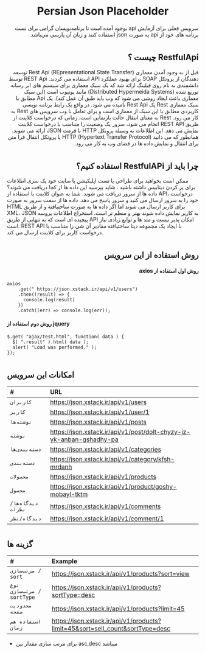 # <h1 align='center'> Persian Json Placeholder </h1>

<p dir='rtl'> 
 سرویس فعلی برای آزمایش api بوجود آمده است تا برنامه‌نویسان گرامی برای تست برنامه های خود از api به صورت json استفاده کنند و زبان آن پارسی می‌باشد 
 </p>

# <h2 dir='rtl'> RestfulApi چیست ؟ </h2>

<p dir='rtl'>
قبل از به وجود آمدن معماری (REpresentational State Transfer) Rest Api توسعه دهندگان از پروتکل SOAP برای بهبود عملکرد API استفاده می کردند. REST Api توسط دانشمندی به نام روی فیلینگ ارائه شد که یک سبک معماری برای سیستم های ابر رسانه توزیع شده (Distributed Hypermeida Systems) مانند یوتیوب است (این سبک معماری باعث ایجاد روشی می شود که وب باید طبق آن عمل کند). یک Api مطابق با سبک معماری Rest یک Rest Api نامیده می شود. در واقع یک رابط برنامه نویسی کاربردی مطابق با این سبک از معماری است و برای تعامل با وب سرویس های Rest به کار می رود. Rest به معنای انتقال حالت بازنمایی است.
زمانی که درخواست کلاینت از طریق REST API انجام می شود، سرور یک وضعیت را متناسب با درخواست کلاینت نمایش می دهد. این اطلاعات به وسیله پروتکل HTTP با فرمت JSON ارائه می شوند. همانطور که می دانید HTTP (Hypertext Transfer Protocol) یا پروتکل انتقال فرا متن برای انتقال و نمایش داده ها در فضای وب به کار می رود. 
</p>

# <h2 dir='rtl'> چرا باید از RestfulAPi استفاده کنیم؟</h2>

<p> 

ممکن است بخواهید برای طراحی یا تست اپلیکیشن یا سایت خود یک سری اطلاعات برای پر کردن دیتابیس داشته باشید . شاید بپرسید این داده ها از کجا دریافت می شوند؟ داده ها از سرور دریافت می شوند. شما به عنوان کلاینت با استفاده از API، درخواست خود را به سرور ارسال می کنید و سرور پاسخ می دهد. داده ها از سمت سرور به صورت HTML برای کاربر ارسال می شوند اما اگر داده ها به صورت ساختیافته و از طریق XML، JSON به کاربر نمایش داده شوند بهتر و منظم تر است. استخراج اطلاعات پروسه پیچیده ای است که به تنهایی از طریق API امکان پذیر نیست و متد ها و توابع زیادی نیاز است. REST API با ایجاد یک مجموعه دیتا ساختیافته مقادیر آن شی را متناسب با درخواست کاربر برای کلاینت ارسال می کند.

</p>

# <h2 dir='rtl'>روش استفاده از این سرویس </h2>

<h4 dir='rtl'> روش اول استفاده از axios </h4>

```
axios
    .get(" https://json.xstack.ir/api/v1/users")
    .then((result) => {
      console.log(result)
    })
    .catch((err) => console.log(err));
```

<h4> روش دوم استفاده از jquery  </h4>

```
$.get( "ajax/test.html", function( data ) {
  $( ".result" ).html( data );
  alert( "Load was performed." );
});
```

# <h2> امکانات این سرویس </h2>


| # | URL                |
| :-------- | :------------------------- |
| `کاربران` |  https://json.xstack.ir/api/v1/users  |
| `کاربر`   |  https://json.xstack.ir/api/v1/user/1  |
| `نوشته‌ها` |  https://json.xstack.ir/api/v1/posts |
| `نوشته`   |  https://json.xstack.ir/api/v1/post/dolt-chyzy-jz-yk-anban-gshadhy-pa  |
| `دسته‌بندی‌ها`   |  https://json.xstack.ir/api/v1/categories  |
| `دسته‌بندی‌`   |   https://json.xstack.ir/api/v1/category/kfsh-mrdanh   |
| `محصولات`   |   https://json.xstack.ir/api/v1/products   |
| `محصول`   |   https://json.xstack.ir/api/v1/product/goshy-mobayl-tktm   |
| `دیدگاه‌ها/نظرات`   |   https://json.xstack.ir/api/v1/comments   |
| `دیدگاه/نظر`   |    https://json.xstack.ir/api/v1/comment/1    |

# <h2> گزینه ها </h2>
| # | Example                |
| :-------- | :------------------------- |
| `مرتب‌سازی / sort ` |   https://json.xstack.ir/api/v1/products?sort=view  |
| ` نوع مرتب‌سازی / sortType `   |   https://json.xstack.ir/api/v1/products?sortType=desc   |
| ` محدودیت صفحه ` |   https://json.xstack.ir/api/v1/products?limit=45  |
| ` استفاده هم زمان `   |   https://json.xstack.ir/api/v1/products?limit=45&sort=sell_count&sortType=desc   |

* برای مرتب سازی مقدار بین asc,desc میباشد
